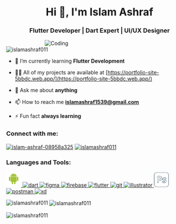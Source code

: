 <h1 align="center">Hi 👋, I'm Islam Ashraf</h1>
<h3 align="center">Flutter Developer | Dart Expert | UI/UX Designer</h3>
<img align="right" alt="Coding" width="400" src="[https://lottiefiles.com/free-animation/blue-hacker-nXeOSctTp7(https://cdn.dribbble.com/users/1162077/screenshots/3848914/programmer.gif)")>
<p align="left"> <img src="https://komarev.com/ghpvc/?username=islamashraf011&label=Profile%20views&color=0e75b6&style=flat" alt="islamashraf011" /> </p>

- 🌱 I’m currently learning **Flutter Development**

- 👨‍💻 All of my projects are available at [https://portfolio-site-5bbdc.web.app/](https://portfolio-site-5bbdc.web.app/)

- 💬 Ask me about **anything**

- 📫 How to reach me **islamashraf1539@gmail.com**

- ⚡ Fun fact **always learning**

<h3 align="left">Connect with me:</h3>
<p align="left">
<a href="https://linkedin.com/in/islam-ashraf-08958a325" target="blank"><img align="center" src="https://raw.githubusercontent.com/rahuldkjain/github-profile-readme-generator/master/src/images/icons/Social/linked-in-alt.svg" alt="islam-ashraf-08958a325" height="30" width="40" /></a>
<a href="https://fb.com/islamashraf011" target="blank"><img align="center" src="https://raw.githubusercontent.com/rahuldkjain/github-profile-readme-generator/master/src/images/icons/Social/facebook.svg" alt="islamashraf011" height="30" width="40" /></a>
</p>

<h3 align="left">Languages and Tools:</h3>
<p align="left"> <a href="https://developer.android.com" target="_blank" rel="noreferrer"> <img src="https://raw.githubusercontent.com/devicons/devicon/master/icons/android/android-original-wordmark.svg" alt="android" width="40" height="40"/> </a> <a href="https://dart.dev" target="_blank" rel="noreferrer"> <img src="https://www.vectorlogo.zone/logos/dartlang/dartlang-icon.svg" alt="dart" width="40" height="40"/> </a> <a href="https://www.figma.com/" target="_blank" rel="noreferrer"> <img src="https://www.vectorlogo.zone/logos/figma/figma-icon.svg" alt="figma" width="40" height="40"/> </a> <a href="https://firebase.google.com/" target="_blank" rel="noreferrer"> <img src="https://www.vectorlogo.zone/logos/firebase/firebase-icon.svg" alt="firebase" width="40" height="40"/> </a> <a href="https://flutter.dev" target="_blank" rel="noreferrer"> <img src="https://www.vectorlogo.zone/logos/flutterio/flutterio-icon.svg" alt="flutter" width="40" height="40"/> </a> <a href="https://git-scm.com/" target="_blank" rel="noreferrer"> <img src="https://www.vectorlogo.zone/logos/git-scm/git-scm-icon.svg" alt="git" width="40" height="40"/> </a> <a href="https://www.adobe.com/in/products/illustrator.html" target="_blank" rel="noreferrer"> <img src="https://www.vectorlogo.zone/logos/adobe_illustrator/adobe_illustrator-icon.svg" alt="illustrator" width="40" height="40"/> </a> <a href="https://www.photoshop.com/en" target="_blank" rel="noreferrer"> <img src="https://raw.githubusercontent.com/devicons/devicon/master/icons/photoshop/photoshop-line.svg" alt="photoshop" width="40" height="40"/> </a> <a href="https://postman.com" target="_blank" rel="noreferrer"> <img src="https://www.vectorlogo.zone/logos/getpostman/getpostman-icon.svg" alt="postman" width="40" height="40"/> </a> <a href="https://www.adobe.com/products/xd.html" target="_blank" rel="noreferrer"> <img src="https://cdn.worldvectorlogo.com/logos/adobe-xd.svg" alt="xd" width="40" height="40"/> </a> </p>

<p><img align="left" src="https://github-readme-stats.vercel.app/api/top-langs?username=islamashraf011&show_icons=true&locale=en&layout=compact" alt="islamashraf011" /></p>

<p>&nbsp;<img align="center" src="https://github-readme-stats.vercel.app/api?username=islamashraf011&show_icons=true&locale=en" alt="islamashraf011" /></p>

<p><img align="center" src="https://github-readme-streak-stats.herokuapp.com/?user=islamashraf011&" alt="islamashraf011" /></p>

